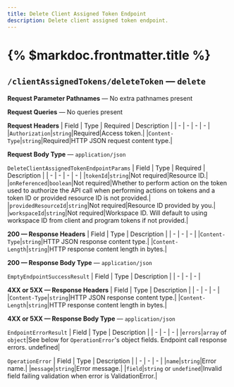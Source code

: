 ```yaml
---
title: Delete Client Assigned Token Endpoint
description: Delete client assigned token endpoint.
---
```


# {% $markdoc.frontmatter.title %}
## `/clientAssignedTokens/deleteToken` — `delete`
**Request Parameter Pathnames** — No extra pathnames present

**Request Queries** — No queries present

**Request Headers**
| Field | Type | Required | Description |
| - | - | - | - |
|`Authorization`|`string`|Required|Access token.|
|`Content-Type`|`string`|Required|HTTP JSON request content type.|

**Request Body Type** — `application/json`

`DeleteClientAssignedTokenEndpointParams`
| Field | Type | Required | Description |
| - | - | - | - |
|`tokenId`|`string`|Not required|Resource ID.|
|`onReferenced`|`boolean`|Not required|Whether to perform action on the token used to authorize the API call when performing actions on tokens and a token ID or provided resource ID is not provided.|
|`providedResourceId`|`string`|Not required|Resource ID provided by you.|
|`workspaceId`|`string`|Not required|Workspace ID. Will default to using workspace ID from client and program tokens if not provided.|

**200  —  Response Headers**
| Field | Type | Description |
| - | - | - |
|`Content-Type`|`string`|HTTP JSON response content type.|
|`Content-Length`|`string`|HTTP response content length in bytes.|

**200  —  Response Body Type** — `application/json`

`EmptyEndpointSuccessResult`
| Field | Type | Description |
| - | - | - |

**4XX or 5XX  —  Response Headers**
| Field | Type | Description |
| - | - | - |
|`Content-Type`|`string`|HTTP JSON response content type.|
|`Content-Length`|`string`|HTTP response content length in bytes.|

**4XX or 5XX  —  Response Body Type** — `application/json`

`EndpointErrorResult`
| Field | Type | Description |
| - | - | - |
|`errors`|`array` of `object`|See below for `OperationError`'s object fields. Endpoint call response errors. undefined|

`OperationError`
| Field | Type | Description |
| - | - | - |
|`name`|`string`|Error name.|
|`message`|`string`|Error message.|
|`field`|`string` or `undefined`|Invalid field failing validation when error is ValidationError.|


